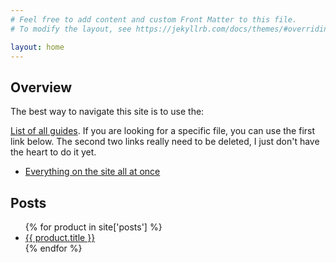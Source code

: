 ```yaml
---
# Feel free to add content and custom Front Matter to this file.
# To modify the layout, see https://jekyllrb.com/docs/themes/#overriding-theme-defaults

layout: home
---
```

<!-- markdownlint-disable MD041 -->

## Overview

The best way to navigate this site is to use the:

[List of all guides](guides.html). If you are looking for a specific file, you can use the first link below. The second two links really need to be deleted, I just don't have the heart to do it yet.

- [Everything on the site all at once](everything.html)

## Posts

<section><ul>
{% for product in site['posts'] %}
<li><a href="{{ product.url }}">
    {{ product.title }}</a></li>
{% endfor %}
</ul></section>
